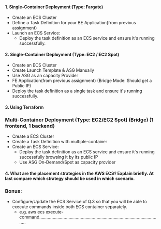 #### 1. Single-Container Deployment (Type: Fargate)
- Create an ECS Cluster
- Define a Task Definition for your BE Application(from previous assignment)
- Launch an ECS Service:
  - Deploy the task definition as an ECS service and ensure it's running successfully.

#### 2. Single-Container Deployment (Type: EC2 / EC2 Spot)
- Create an ECS Cluster
- Create Launch Template & ASG Manually
- Use ASG as an capacity Provider
- FE Application(from previous assignment) (Bridge Mode: Should get a Public IP)
- Deploy the task definition as a single task and ensure it's running successfully.

#### 3. Using Terraform 
### Multi-Container Deployment (Type: EC2/EC2 Spot) (Bridge) (1 frontend, 1 backend)
- Create a ECS Cluster
- Create a Task Definition with multiple-container
- Create an ECS Service:
   - Deploy the task definition as an ECS service and ensure it's running successfully browsing it by its public IP
   - Use ASG On-Demand/Spot as capacity provider

#### 4. What are the placement strategies in the AWS ECS? Explain briefly. At last compare which strategy should be used in which scenario.

### Bonus:
- Configure/Update the ECS Service of Q.3 so that you will be able to execute commands inside both ECS container separately.
   - e.g. aws ecs execute-command………………………………………………………………………………………..

